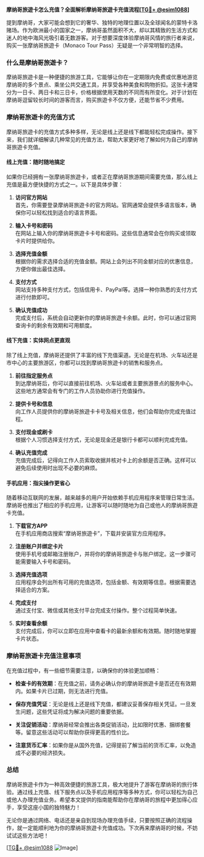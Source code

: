 **摩纳哥旅遊卡怎么充值？全面解析摩纳哥旅遊卡充值流程[[TG💪+ @esim1088](https://t.me/s/esim1088)]**

提到摩纳哥，大家可能会想到它的奢华、独特的地理位置以及全球闻名的蒙特卡洛赌场。作为欧洲最小的国家之一，摩纳哥虽然面积不大，却以其精致的生活方式和迷人的地中海风光吸引着无数游客。对于想要深度体验摩纳哥风情的旅行者来说，购买一张摩纳哥旅遊卡（Monaco Tour Pass）无疑是一个非常明智的选择。

### 什么是摩纳哥旅遊卡？

摩纳哥旅遊卡是一种便捷的旅游工具，它能够让你在一定期限内免费或优惠地游览摩纳哥的多个景点、乘坐公共交通工具，并享受各种美食和购物折扣。这张卡通常分为一日卡、两日卡和三日卡，价格根据使用天数的不同而有所变化。对于计划在摩纳哥逗留较长时间的游客而言，购买旅遊卡不仅方便，还能节省不少费用。

### 摩纳哥旅遊卡的充值方式

摩纳哥旅遊卡的充值方式多种多样，无论是线上还是线下都能轻松完成操作。接下来，我们就详细解读几种常见的充值方法，帮助大家更好地了解如何为自己的摩纳哥旅遊卡充值。

#### 线上充值：随时随地搞定

如果你已经拥有一张摩纳哥旅遊卡，或者正在摩纳哥旅游期间需要充值，那么线上充值是最方便快捷的方式之一。以下是具体步骤：

1. **访问官方网站**  
   首先，你需要登录摩纳哥旅遊卡的官方网站。官网通常会提供多语言版本，确保你可以轻松找到适合的语言界面。

2. **输入卡号和密码**  
   在网站上输入你的摩纳哥旅遊卡卡号和密码。这些信息通常会在你购买或领取卡片时提供给你。

3. **选择充值金额**  
   根据你的需求选择合适的充值金额。网站上会列出不同金额对应的优惠信息，方便你做出最佳选择。

4. **支付方式**  
   网站支持多种支付方式，包括信用卡、PayPal等。选择一种你熟悉的支付方式进行付款即可。

5. **确认充值成功**  
   完成支付后，系统会自动更新你的摩纳哥旅遊卡余额。此时，你可以通过官网查询卡的剩余有效期和可用额度。

#### 线下充值：实体网点更直观

除了线上充值，摩纳哥还提供了丰富的线下充值渠道。无论是在机场、火车站还是市中心的主要旅游区，你都可以找到摩纳哥旅遊卡的销售和服务点。

1. **前往指定服务点**  
   到达摩纳哥后，你可以直接前往机场、火车站或者主要旅游景点的服务中心。这些地方通常会有专门的工作人员协助你进行充值操作。

2. **提供卡号和信息**  
   向工作人员提供你的摩纳哥旅遊卡卡号及相关信息，他们会帮助你完成充值过程。

3. **支付现金或刷卡**  
   根据个人习惯选择支付方式，无论是现金还是银行卡都可以顺利完成充值。

4. **确认充值完成**  
   充值完成后，记得向工作人员索取收据并核对卡上的余额是否正确。这样可以避免后续使用时出现不必要的麻烦。

#### 手机应用：指尖操作更省心

随着移动互联网的发展，越来越多的用户开始依赖手机应用程序来管理日常生活。摩纳哥也推出了相应的手机应用，让游客可以随时随地为自己或他人的摩纳哥旅遊卡充值。

1. **下载官方APP**  
   在手机应用商店搜索“摩纳哥旅遊卡”，下载并安装官方应用程序。

2. **注册账户并绑定卡片**  
   使用手机号或邮箱注册账户，并将你的摩纳哥旅遊卡与账户绑定。这一步骤可能需要输入卡号和密码。

3. **选择充值选项**  
   应用程序会列出所有可用的充值选项，包括金额、有效期等信息。根据需要选择适合的方案。

4. **完成支付**  
   通过支付宝、微信或其他支付平台完成支付操作。整个过程简单快速。

5. **实时查看余额**  
   支付完成后，你可以立即在应用中查看卡的最新余额和有效期。随时随地掌握卡片状态。

### 摩纳哥旅遊卡充值注意事项

在充值过程中，有一些细节需要注意，以确保你的体验更加顺畅：

- **检查卡的有效期**：在充值之前，请务必确认你的摩纳哥旅遊卡是否还在有效期内。如果卡片已过期，则无法进行充值。
  
- **保存充值凭证**：无论是线上还是线下充值，都建议妥善保存相关凭证。一旦发生问题，这些凭证将成为解决问题的重要依据。

- **关注促销活动**：摩纳哥经常会推出各类促销活动，比如限时优惠、捆绑套餐等。留意这些活动可以帮助你获得更高的性价比。

- **注意货币汇率**：如果你是从国外充值，记得提前了解当前的货币汇率，以免造成不必要的经济损失。

### 总结

摩纳哥旅遊卡作为一种高效便捷的旅游工具，极大地提升了游客在摩纳哥的旅行体验。通过线上充值、线下服务点以及手机应用程序等多种方式，你可以轻松为自己或他人办理充值业务。希望本文提供的指南能帮助你在摩纳哥的旅程中更加得心应手，享受这座小国的独特魅力！

无论你是通过网络、电话还是亲自到现场办理充值手续，只要按照正确的流程操作，就一定能顺利地为你的摩纳哥旅遊卡充值成功。下次再来摩纳哥的时候，不妨试试这些方法吧！

[[TG💪+ @esim1088](https://t.me/s/esim1088) ![Image](https://i.postimg.cc/4NQfJmqS/Snipaste-2025-05-13-00-14-12.png)]
